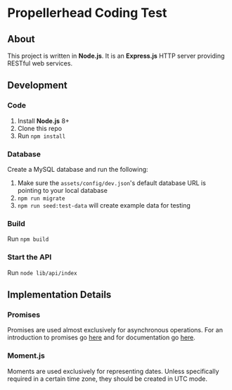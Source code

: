 # Propellerhead Coding Test

## About

This project is written in **Node.js**. It is an **Express.js** HTTP server providing RESTful web services.

## Development

### Code

1. Install **Node.js** 8+
1. Clone this repo
1. Run `npm install`

### Database

Create a MySQL database and run the following:

1. Make sure the `assets/config/dev.json`'s default database URL is pointing to your local database
1. `npm run migrate`
1. `npm run seed:test-data` will create example data for testing

### Build

Run `npm build`

### Start the API

Run `node lib/api/index`

## Implementation Details

### Promises

Promises are used almost exclusively for asynchronous operations. For an introduction to promises go
[here](https://developers.google.com/web/fundamentals/getting-started/primers/promises) and for documentation go
[here](https://developer.mozilla.org/en/docs/Web/JavaScript/Reference/Global_Objects/Promise).

### Moment.js

Moments are used exclusively for representing dates. Unless specifically required in a certain time zone, they should be
created in UTC mode.

